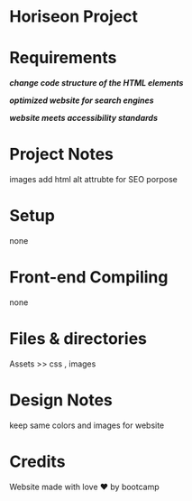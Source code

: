 # **Horiseon Project**

# Requirements
***change code structure of the HTML elements*** 

***optimized website for search engines***

***website meets accessibility standards***

# Project Notes

images add html alt attrubte for SEO porpose 

# Setup

none

# Front-end Compiling

none

# Files & directories

Assets >> css , images

# Design Notes

keep same colors and images for website

# Credits
Website made with love ❤ by bootcamp 
